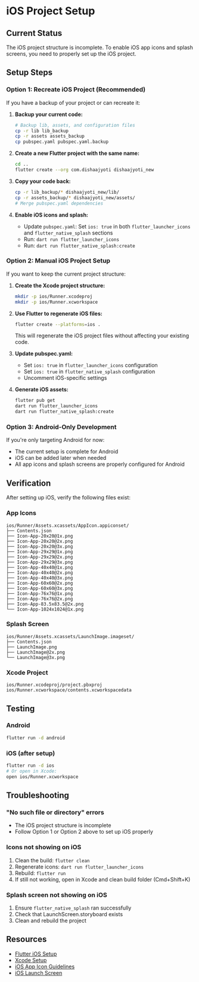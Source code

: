 # iOS Project Setup

## Current Status

The iOS project structure is incomplete. To enable iOS app icons and splash screens, you need to properly set up the iOS project.

## Setup Steps

### Option 1: Recreate iOS Project (Recommended)

If you have a backup of your project or can recreate it:

1. **Backup your current code:**
   ```bash
   # Backup lib, assets, and configuration files
   cp -r lib lib_backup
   cp -r assets assets_backup
   cp pubspec.yaml pubspec.yaml.backup
   ```

2. **Create a new Flutter project with the same name:**
   ```bash
   cd ..
   flutter create --org com.dishaajyoti dishaajyoti_new
   ```

3. **Copy your code back:**
   ```bash
   cp -r lib_backup/* dishaajyoti_new/lib/
   cp -r assets_backup/* dishaajyoti_new/assets/
   # Merge pubspec.yaml dependencies
   ```

4. **Enable iOS icons and splash:**
   - Update `pubspec.yaml`: Set `ios: true` in both `flutter_launcher_icons` and `flutter_native_splash` sections
   - Run: `dart run flutter_launcher_icons`
   - Run: `dart run flutter_native_splash:create`

### Option 2: Manual iOS Project Setup

If you want to keep the current project structure:

1. **Create the Xcode project structure:**
   ```bash
   mkdir -p ios/Runner.xcodeproj
   mkdir -p ios/Runner.xcworkspace
   ```

2. **Use Flutter to regenerate iOS files:**
   ```bash
   flutter create --platforms=ios .
   ```
   
   This will regenerate the iOS project files without affecting your existing code.

3. **Update pubspec.yaml:**
   - Set `ios: true` in `flutter_launcher_icons` configuration
   - Set `ios: true` in `flutter_native_splash` configuration
   - Uncomment iOS-specific settings

4. **Generate iOS assets:**
   ```bash
   flutter pub get
   dart run flutter_launcher_icons
   dart run flutter_native_splash:create
   ```

### Option 3: Android-Only Development

If you're only targeting Android for now:

- The current setup is complete for Android
- iOS can be added later when needed
- All app icons and splash screens are properly configured for Android

## Verification

After setting up iOS, verify the following files exist:

### App Icons
```
ios/Runner/Assets.xcassets/AppIcon.appiconset/
├── Contents.json
├── Icon-App-20x20@1x.png
├── Icon-App-20x20@2x.png
├── Icon-App-20x20@3x.png
├── Icon-App-29x29@1x.png
├── Icon-App-29x29@2x.png
├── Icon-App-29x29@3x.png
├── Icon-App-40x40@1x.png
├── Icon-App-40x40@2x.png
├── Icon-App-40x40@3x.png
├── Icon-App-60x60@2x.png
├── Icon-App-60x60@3x.png
├── Icon-App-76x76@1x.png
├── Icon-App-76x76@2x.png
├── Icon-App-83.5x83.5@2x.png
└── Icon-App-1024x1024@1x.png
```

### Splash Screen
```
ios/Runner/Assets.xcassets/LaunchImage.imageset/
├── Contents.json
├── LaunchImage.png
├── LaunchImage@2x.png
└── LaunchImage@3x.png
```

### Xcode Project
```
ios/Runner.xcodeproj/project.pbxproj
ios/Runner.xcworkspace/contents.xcworkspacedata
```

## Testing

### Android
```bash
flutter run -d android
```

### iOS (after setup)
```bash
flutter run -d ios
# Or open in Xcode:
open ios/Runner.xcworkspace
```

## Troubleshooting

### "No such file or directory" errors
- The iOS project structure is incomplete
- Follow Option 1 or Option 2 above to set up iOS properly

### Icons not showing on iOS
1. Clean the build: `flutter clean`
2. Regenerate icons: `dart run flutter_launcher_icons`
3. Rebuild: `flutter run`
4. If still not working, open in Xcode and clean build folder (Cmd+Shift+K)

### Splash screen not showing on iOS
1. Ensure `flutter_native_splash` ran successfully
2. Check that LaunchScreen.storyboard exists
3. Clean and rebuild the project

## Resources

- [Flutter iOS Setup](https://docs.flutter.dev/get-started/install/macos#ios-setup)
- [Xcode Setup](https://developer.apple.com/xcode/)
- [iOS App Icon Guidelines](https://developer.apple.com/design/human-interface-guidelines/app-icons)
- [iOS Launch Screen](https://developer.apple.com/design/human-interface-guidelines/launching)
